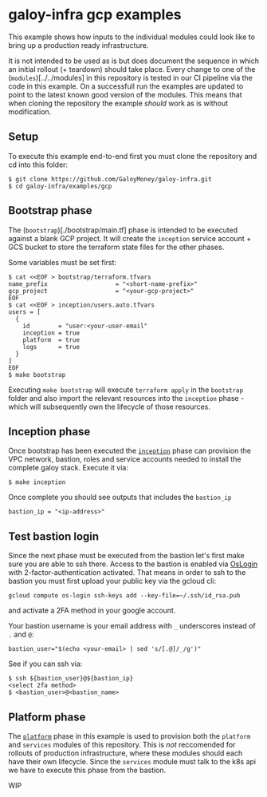 # galoy-infra gcp examples

This example shows how inputs to the individual modules could look like to bring up a production ready infrastructure.

It is not intended to be used as is but does document the sequence in which an initial rollout (+ teardown) should take place.
Every change to one of the (`modules`)[../../modules] in this repository is tested in our CI pipeline via the code in this example.
On a successfull run the examples are updated to point to the latest known good version of the modules.
This means that when cloning the repository the example _should_ work as is without modification.

## Setup

To execute this example end-to-end first you must clone the repository and cd into this folder:
```
$ git clone https://github.com/GaloyMoney/galoy-infra.git
$ cd galoy-infra/examples/gcp
```

## Bootstrap phase

The (`bootstrap`)[./bootstrap/main.tf] phase is intended to be executed against a blank GCP project.
It will create the `inception` service account + GCS bucket to store the terraform state files for the other phases.

Some variables must be set first:
```
$ cat <<EOF > bootstrap/terraform.tfvars
name_prefix                   = "<short-name-prefix>"
gcp_project                   = "<your-gcp-project>"
EOF
$ cat <<EOF > inception/users.auto.tfvars
users = [
  {
    id        = "user:<your-user-email"
    inception = true
    platform  = true
    logs      = true
  }
]
EOF
$ make bootstrap
```

Executing `make bootstrap` will execute `terraform apply` in the `bootstrap` folder and also import the relevant resources into the `inception` phase - which will subsequently own the lifecycle of those resources.

## Inception phase

Once bootstrap has been executed the [`inception`](./inception/main.tf) phase can provision the VPC network, bastion, roles and service accounts needed to install the complete galoy stack.
Execute it via:
```
$ make inception
```

Once complete you should see outputs that includes the `bastion_ip`
```
bastion_ip = "<ip-address>"
```

## Test bastion login

Since the next phase must be executed from the bastion let's first make sure you are able to ssh there.
Access to the bastion is enabled via [OsLogin](https://cloud.google.com/compute/docs/oslogin) with 2-factor-authentication activated.
That means in order to ssh to the bastion you must first upload your public key via the gcloud cli:
```
gcloud compute os-login ssh-keys add --key-file=~/.ssh/id_rsa.pub
```
and activate a 2FA method in your google account.

Your bastion username is your email address with `_` underscores instead of `.` and `@`:
```
bastion_user="$(echo <your-email> | sed 's/[.@]/_/g')"
```

See if you can ssh via:
```
$ ssh ${bastion_user}@${bastion_ip}
<select 2fa method>
$ <bastion_user>@<bastion_name>
```

## Platform phase

The [`platform`](./platform/main.tf) phase in this example is used to provision both the `platform` and `services` modules of this repository.
This is _not_ reccomended for rollouts of production infrastructure, where these modules should each have their own lifecycle.
Since the `services` module must talk to the k8s api we have to execute this phase from the bastion.

WIP
